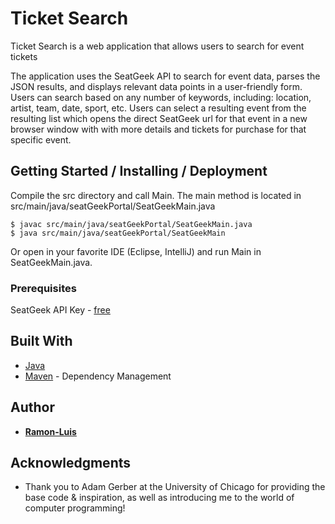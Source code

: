 # Ticket Search

Ticket Search is a web application that allows users to search for event tickets

The application uses the SeatGeek API to search for event data, parses the JSON results, and displays relevant data points in a user-friendly form.  Users can search based on any number of keywords, including: location, artist, team, date, sport, etc. Users can select a resulting event from the resulting list which opens the direct SeatGeek url for that event in a new browser window with with more details and tickets for purchase for that specific event.


## Getting Started / Installing / Deployment

Compile the src directory and call Main.  The main method is located in src/main/java/seatGeekPortal/SeatGeekMain.java

```
$ javac src/main/java/seatGeekPortal/SeatGeekMain.java
$ java src/main/java/seatGeekPortal/SeatGeekMain
```

Or open in your favorite IDE (Eclipse, IntelliJ) and run Main in SeatGeekMain.java.

### Prerequisites

SeatGeek API Key - [free](http://platform.seatgeek.com/)  

## Built With

* [Java](http://www.oracle.com/technetwork/java/javase/downloads/jre8-downloads-2133155.html)
* [Maven](https://maven.apache.org/) - Dependency Management

## Author

* [**Ramon-Luis**](https://github.com/ramon-luis)

## Acknowledgments

* Thank you to Adam Gerber at the University of Chicago for providing the base code & inspiration, as well as introducing me to the world of computer programming!